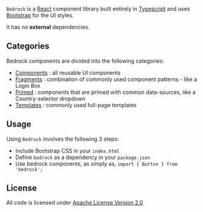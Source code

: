 `Bedrock` is a [React](https://reactjs.org/) component library built 
entirely in [Typescript](https://www.typescriptlang.org/) and uses 
[Bootstrap](https://getbootstrap.com/) for the UI styles. 

It has no **external** dependencies.

## Categories

Bedrock components are divided into the following categories:

* [Components](/#/Components) : all reusable UI components
* [Fragments](/#/Fragments) : combination of commonly used component patterns - like a Login Box
* [Primed](/#/Primed) : components that are primed with common data-sources, like a Country-selector dropdown
* [Templates](/#/Templates) : commonly used full-page templates

## Usage

Using `Bedrock` involves the following 3 steps:

* Include Bootstrap CSS in your `index.html`
* Define `bedrock` as a dependency in your `package.json`
* Use bedrock components, as simply as, `import { Button } from 'bedrock';`

## License

All code is licensed under [Apache License Version 2.0](https://www.apache.org/licenses/LICENSE-2.0)